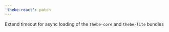 ```yaml
---
'thebe-react': patch
---
```


Extend timeout for async loading of the `thebe-core` and `thebe-lite` bundles
